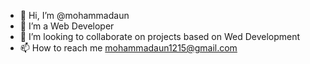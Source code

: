 - 👋 Hi, I’m @mohammadaun
- 👀 I’m a Web Developer
- 💞️ I’m looking to collaborate on projects based on Wed Development
- 📫 How to reach me mohammadaun1215@gmail.com

<!---
mohammadaun1215/mohammadaun1215 is a ✨ special ✨ repository because its `README.md` (this file) appears on your GitHub profile.
You can click the Preview link to take a look at your changes.
--->
